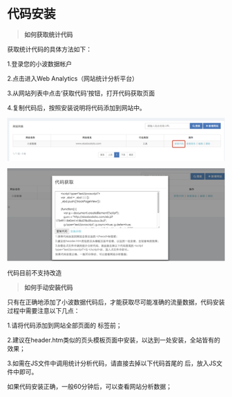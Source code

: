 # 代码安装

> **如何获取统计代码**

获取统计代码的具体方法如下：

1.登录您的小波数据帐户

2.点击进入Web Analytics（网站统计分析平台）

3.从网站列表中点击‘获取代码’按钮，打开代码获取页面

4.复制代码后，按照安装说明将代码添加到网站中。

![](assets/get_code.png)

![](assets/js_code.png)

代码目前不支持改造

> **如何手动安装代码**

只有在正确地添加了小波数据代码后，才能获取尽可能准确的流量数据，代码安装过程中需要注意以下几点：

1.请将代码添加到网站全部页面的 </head>标签前；

2.建议在header.htm类似的页头模板页面中安装，以达到一处安装，全站皆有的效果；

3.如需在JS文件中调用统计分析代码，请直接去掉以下代码首尾的 <script type="text/javascript">与 </script>后，放入JS文件中即可。

如果代码安装正确，一般60分钟后，可以查看网站分析数据；


